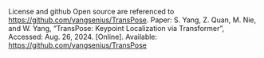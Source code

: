 License and github Open source are referenced to https://github.com/yangsenius/TransPose.
Paper: S. Yang, Z. Quan, M. Nie, and W. Yang, “TransPose: Keypoint Localization via Transformer”, Accessed: Aug. 26, 2024. [Online]. Available: https://github.com/yangsenius/TransPose

